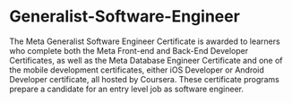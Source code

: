 # Generalist-Software-Engineer

The Meta Generalist Software Engineer Certificate is awarded to learners who complete both the Meta Front-end and Back-End Developer Certificates, as well as the Meta Database Engineer Certificate and one of the mobile development certificates, either iOS Developer or Android Developer certificate, all hosted by Coursera. These certificate programs prepare a candidate for an entry level job as software engineer.
